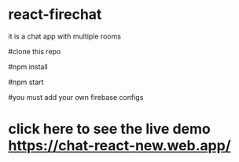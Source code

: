 # react-firechat
it is a chat app with multiple rooms 

#clone this repo 

#npm install 

#npm  start

#you must add your own  firebase configs 

# click here to see the live demo   https://chat-react-new.web.app/
